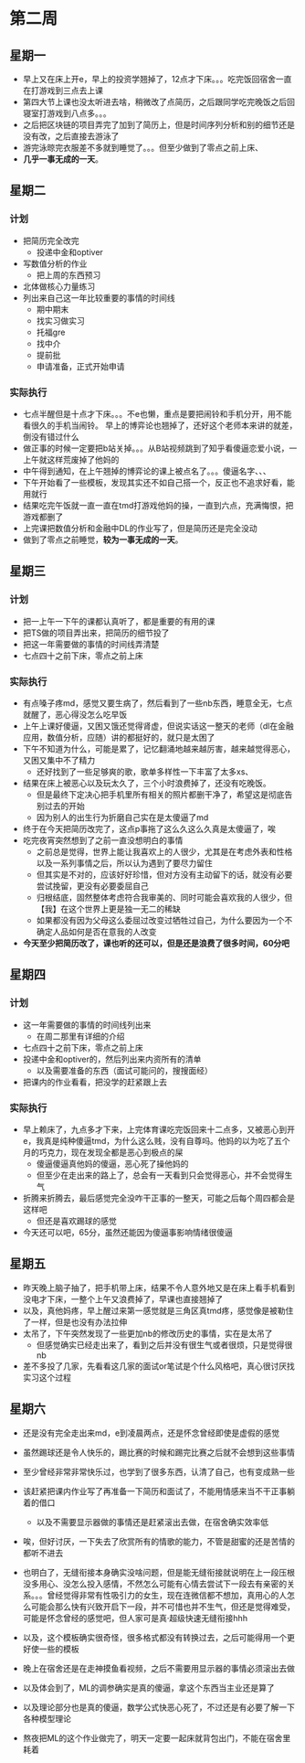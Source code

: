 # 第二周
## 星期一
  - 早上又在床上开e，早上的投资学翘掉了，12点才下床。。。吃完饭回宿舍一直在打游戏到三点去上课
  - 第四大节上课也没太听进去啥，稍微改了点简历，之后跟同学吃完晚饭之后回寝室打游戏到八点多。。。
  - 之后把区块链的项目弄完了加到了简历上，但是时间序列分析和别的细节还是没有改，之后直接去游泳了
  - 游完泳晾完衣服差不多就到睡觉了。。。但至少做到了零点之前上床、
  - **几乎一事无成的一天**。

## 星期二

### 计划

- 把简历完全改完
  - 投递中金和optiver
- 写数值分析的作业
  - 把上周的东西预习
- 北体做核心力量练习
- 列出来自己这一年比较重要的事情的时间线
  - 期中期末
  - 找实习做实习
  - 托福gre
  - 找中介
  - 提前批
  - 申请准备，正式开始申请

### 实际执行

- 七点半醒但是十点才下床。。。不e也懒，重点是要把闹铃和手机分开，用不能看很久的手机当闹铃。 早上的博弈论也翘掉了，还好这个老师本来讲的就差，倒没有错过什么
- 做正事的时候一定要把b站关掉。。。从B站视频跳到了知乎看傻逼恋爱小说，一上午就这样荒废掉了他妈的
- 中午得到通知，在上午翘掉的博弈论的课上被点名了。。。傻逼名字、、、
- 下午开始看了一些模板，发现其实还不如自己搭一个，反正也不追求好看，能用就行
- 结果吃完午饭就一直一直在tmd打游戏他妈的操，一直到六点，充满悔恨，把游戏都删了
- 上完课把数值分析和金融中DL的作业写了，但是简历还是完全没动
- 做到了零点之前睡觉，**较为一事无成的一天**。

## 星期三

### 计划

- 把一上午一下午的课都认真听了，都是重要的有用的课
- 把TS做的项目弄出来，把简历的细节投了
- 把这一年需要做的事情的时间线弄清楚
- 七点四十之前下床，零点之前上床

### 实际执行

- 有点嗓子疼md，感觉又要生病了，然后看到了一些nb东西，睡意全无，七点就醒了，恶心得没怎么吃早饭
- 上午上课好傻逼，又困又饿还觉得肾虚，但说实话这一整天的老师（dl在金融应用，数值分析，应随）讲的都挺好的，就只是太困了
- 下午不知道为什么，可能是累了，记忆翻涌地越来越厉害，越来越觉得恶心，又困又集中不了精力
  - 还好找到了一些足够爽的歌，歌单多样性一下丰富了太多xs、
- 结果在床上被恶心以及玩太久了，三个小时浪费掉了，还没有吃晚饭。
  - 但是最终下定决心把手机里所有相关的照片都删干净了，希望这是彻底告别过去的开始
  - 因为别人的出生行为折磨自己实在是太傻逼了md
- 终于在今天把简历改完了，这点p事拖了这么久这么久真是太傻逼了，唉
- 吃完夜宵突然想到了之前一直没想明白的事情
  - 之前总是觉得，世界上能让我喜欢上的人很少，尤其是在考虑外表和性格以及一系列事情之后，所以认为遇到了要尽力留住
  - 但其实是不对的，应该好好珍惜，但对方没有主动留下的话，就没有必要尝试挽留，更没有必要委屈自己
  - 归根结底，固然整体考虑符合我审美的、同时可能会喜欢我的人很少，但【我】在这个世界上更是独一无二的稀缺
  - 如果都没有因为父母这么委屈过改变过牺牲过自己，为什么要因为一个不确定人品如何是否在意我的人改变
- **今天至少把简历改了，课也听的还可以，但是还是浪费了很多时间，60分吧**

## 星期四

### 计划
- 这一年需要做的事情的时间线列出来
  - 在周二那里有详细的介绍
- 七点四十之前下床，零点之前上床
- 投递中金和optiver的，然后列出来内资所有的清单
  - 以及需要准备的东西（面试可能问的，搜搜面经）
- 把课内的作业看看，把没学的赶紧跟上去

### 实际执行

- 早上赖床了，九点多才下来，上完体育课吃完饭回来十二点多，又被恶心到开e，我真是纯种傻逼tmd，为什么这么贱，没有自尊吗。他妈的以为吃了五个月的巧克力，现在发现全都是恶心到极点的屎
  - 傻逼傻逼真他妈的傻逼，恶心死了操他妈的
  - 但至少在走出来的路上了，总会有一天看到只会觉得恶心，并不会觉得生气
- 折腾来折腾去，最后感觉完全没咋干正事的一整天，可能之后每个周四都会是这样吧
  - 但还是喜欢踢球的感觉
- 今天还可以吧，65分，虽然还能因为傻逼事影响情绪很傻逼

## 星期五

- 昨天晚上脑子抽了，把手机带上床，结果不令人意外地又是在床上看手机看到没电才下床，一整个上午又浪费掉了，早课也直接翘掉了
- 以及，真他妈疼，早上醒过来第一感觉就是三角区真tmd疼，感觉像是被勒住了一样，但是也没有办法拉伸
- 太吊了，下午突然发现了一些更加nb的修改历史的事情，实在是太吊了
  - 但感觉确实已经走出来了，看到之后并没有很生气或者很烦，只是觉得很nb
- 差不多投了几家，先看看这几家的面试or笔试是个什么风格吧，真心很讨厌找实习这个过程

## 星期六

- 还是没有完全走出来md，e到凌晨两点，还是怀念曾经即使是虚假的感觉
- 虽然踢球还是令人快乐的，踢比赛的时候和踢完比赛之后就不会想到这些事情
- 至少曾经非常非常快乐过，也学到了很多东西，认清了自己，也有变成熟一些
- 该赶紧把课内作业写了再准备一下简历和面试了，不能用情感来当不干正事躺着的借口
  - 以及不需要显示器做的事情还是赶紧滚出去做，在宿舍确实效率低
- 唉，但好讨厌，一下失去了欣赏所有的情歌的能力，不管是甜蜜的还是苦情的都听不进去
- 也明白了，无缝衔接本身确实没啥问题，但是能无缝衔接就说明在上一段压根没多用心、没怎么投入感情，不然怎么可能有心情去尝试下一段去有亲密的关系。。。曾经觉得非常有性吸引力的女生，现在连微信都不想加，真用心的人怎么可能会那么快有兴致开启下一段，并不可惜也并不生气，但还是觉得难受，可能是怀念曾经的感觉吧，但人家可是真·超级快速无缝衔接hhh
- 以及，这个模板确实很奇怪，很多格式都没有转换过去，之后可能得用一个更好使一些的模板

- 晚上在宿舍还是在走神摸鱼看视频，之后不需要用显示器的事情必须滚出去做
- 以及体会到了，ML的调参确实是真的傻逼，拿这个东西当主业还是算了
- 以及理论部分也是真的傻逼，数学公式快恶心死了，不过还是有必要了解一下各种模型理论
- 熬夜把ML的这个作业做完了，明天一定要一起床就背包出门，不能在宿舍里耗着